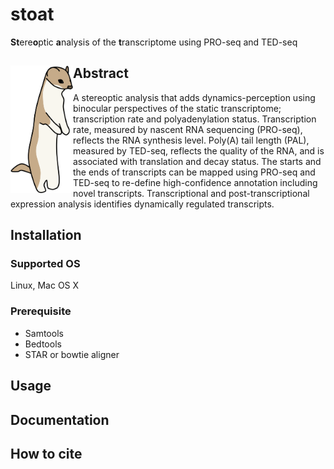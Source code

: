 # stoat
**St**ere**o**ptic **a**nalysis of the **t**ranscriptome using PRO-seq and TED-seq

## Abstract <img src="stoat.png" alt="drawing" width="100" align="left"/>
A stereoptic analysis that adds dynamics-perception using binocular perspectives of the static transcriptome; transcription rate and polyadenylation status. Transcription rate, measured by nascent RNA sequencing (PRO-seq), reflects the RNA synthesis level. Poly(A) tail length (PAL), measured by TED-seq, reflects the quality of the RNA, and is associated with translation and decay status. The starts and the ends of transcripts can be mapped using PRO-seq and TED-seq to re-define high-confidence annotation including novel transcripts. Transcriptional and post-transcriptional expression analysis identifies dynamically regulated transcripts.

## Installation

### Supported OS
Linux, Mac OS X

### Prerequisite
* Samtools
* Bedtools
* STAR or bowtie aligner

## Usage

## Documentation

## How to cite
